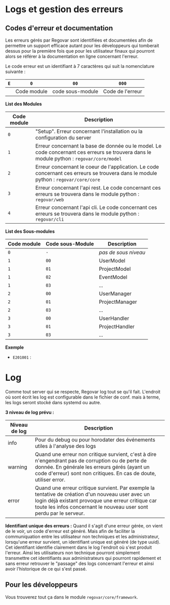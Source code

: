Logs et gestion des erreurs
===========================

Codes d'erreur et documentation
-------------------------------
Les erreurs gérés par Regovar sont identifiées et documentées afin de permettre un support efficace autant pour les développeurs qui tomberait dessus pour la première fois que pour les utilisateur finaux qui pourront alors se référer à la documentation en ligne concernant l'erreur.

Le code erreur est un identifiant à 7 caractères qui suit la nomenclature suivante :

| `E` | `0` | `00` | `000` |
| --- | --- | ---- | ----- |
|| Code module| code sous-module |Code de l'erreur|


**List des Modules**

| Code module | Description |
|------|-------------|
|`0`| "Setup". Erreur concernant l'installation ou la configuration du server|
|`1`| Erreur concernant la base de donnée ou le model. Le code concernant ces erreurs se trouvera dans le module python : `regovar/core/model` |
|`2`| Erreur concernant le coeur de l'application. Le code concernant ces erreurs se trouvera dans le module python : `regovar/core/core` |
|`3`| Erreur concernant l'api rest. Le code concernant ces erreurs se trouvera dans le module python : `regovar/web` |
|`4`| Erreur concernant l'api cli. Le code concernant ces erreurs se trouvera dans le module python : `regovar/cli` |


**List des Sous-modules**

| Code module | Code sous-Module | Description |
|-------------|------------------|-------------|
|`0`| `-` | *pas de sous niveau* |
|`1`| `00` | UserModel |
|`1`| `01` | ProjectModel |
|`1`| `02` | EventModel |
|`1`| `03` | ... |
|`2`| `00` | UserManager |
|`2`| `01` | ProjectManager |
|`2`| `03` | ... |
|`3`| `00` | UserHandler |
|`3`| `01` | ProjectHandler |
|`3`| `03` | ... |


**Exemple** 
 * `E201001` : 


Log
===
Comme tout server qui se respecte, Regovar log tout se qu'il fait. L'endroit où sont écrit les log est configurable dans le fichier de conf. mais à terme, les logs seront stocké dans systemd ou autre.

**3 niveau de log prévu :**

| Niveau de log | Description |
|------|-------------|
|info| Pour du debug ou pour horodater des événements utiles à l'analyse des logs|
|warning| Quand une erreur non critique survient, c'est à dire n'engendrant pas de corruption ou de perte de donnée. En générale les erreurs gérés (ayant un code d'erreur) sont non critiques. En cas de doute, utiliser error.
|error| Quand une erreur critique survient. Par exemple la tentative de création d'un nouveau user avec un login déjà existant provoque une erreur critique car toute les infos concernant le nouveau user sont perdu par le serveur.|

**Identifiant unique des erreurs :**
Quand il s'agit d'une erreur gérée, on vient de le voir, un code d'erreur est généré. Mais afin de faciliter la communiquation entre les utilisateur non techniques et les administrateur, lorsqu'une erreur survient, un identifiant unique est généré (de type uuid). Cet identifiant identifie clairement dans le log l'endroit où s'est produit l'erreur. Ainsi les utilisateurs non technique pourront simplement transmettre cet identifiants aux administrateurs qui pourront rapidement et sans erreur retrouver le "passage" des logs concernant l'erreur et ainsi avoir l'historique de ce qui s'est passé.


Pour les développeurs
---------------------
Vous trouverez tout ça dans le module `regovar/core/framework`.






